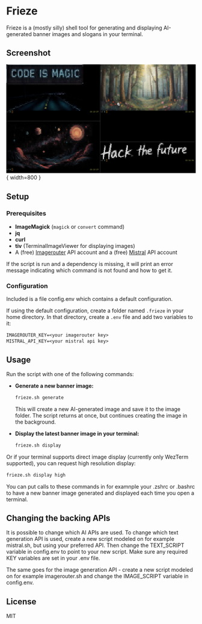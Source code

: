 # Frieze

Frieze is a (mostly silly) shell tool for generating and displaying AI-generated banner images and slogans in your terminal.

## Screenshot

![screenshot](screenshot.png){ width=800 }

## Setup

### Prerequisites

- **ImageMagick** (`magick` or `convert` command)
- **jq**
- **curl**
- **tiv** (TerminalImageViewer for displaying images)
- A (free) [Imagerouter](https://imagerouter.com/) API account and a (free) [Mistral](https://mistral.ai/) API account

If the script is run and a dependency is missing, it will print an error message indicating which command is not found and how to get it.

### Configuration

Included is a file config.env which contains a default configuration.

If using the default configuration, create a folder named `.frieze` in your home directory. In that directory, create a `.env` file and add two variables to it:

```env
IMAGEROUTER_KEY=<your imagerouter key>
MISTRAL_API_KEY=<your mistral api key>
```

## Usage

Run the script with one of the following commands:

- **Generate a new banner image:**

  ```sh
  frieze.sh generate
  ```

  This will create a new AI-generated image and save it to the image folder. The script returns at once, but continues creating the image in the background.

- **Display the latest banner image in your terminal:**

  ```sh
  frieze.sh display
  ```

Or if your terminal supports direct image display (currently only WezTerm supported), you can request high resolution display:

  ```sh
  frieze.sh display high
  ```

You can put calls to these commands in for examnple your .zshrc or .bashrc to have a new banner image generated and displayed each time you open a terminal.

## Changing the backing APIs

It is possible to change which AI APIs are used. To change which text generation API is used, create a new script modeled on for example mistral.sh, but using your preferred API. Then change the TEXT_SCRIPT variable in config.env to point to your new script. Make sure any required KEY variables are set in your .env file.

The same goes for the image generation API - create a new script modeled on for example imagerouter.sh and change the IMAGE_SCRIPT variable in config.env.

## License

MIT
